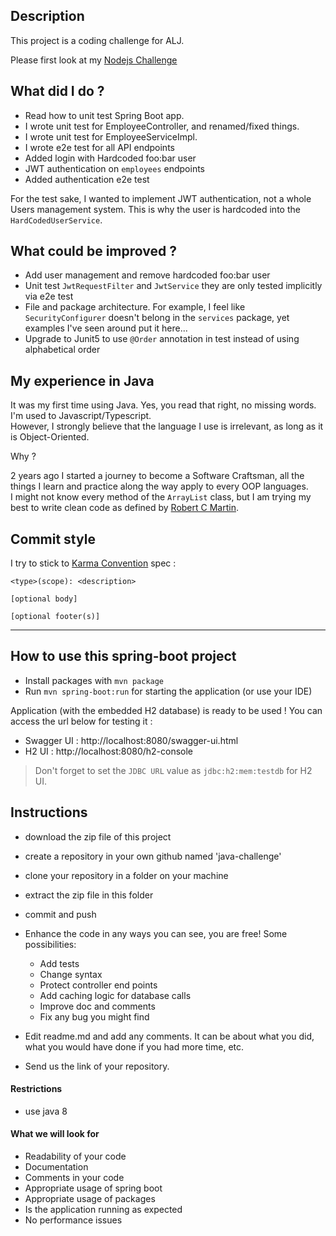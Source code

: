 ## Description

This project is a coding challenge for ALJ. 

Please first look at my [Nodejs Challenge](https://github.com/Sorikairox/santa-app)

## What did I do ?

- Read how to unit test Spring Boot app.
- I wrote unit test for EmployeeController, and renamed/fixed things.
- I wrote unit test for EmployeeServiceImpl.
- I wrote e2e test for all API endpoints
- Added login with Hardcoded foo:bar user 
- JWT authentication on `employees` endpoints
- Added authentication e2e test

For the test sake, I wanted to implement JWT authentication, not a whole Users management system. This is why the user is hardcoded into the `HardCodedUserService`.


## What could be improved ?

- Add user management and remove hardcoded foo:bar user
- Unit test `JwtRequestFilter` and `JwtService` they are only tested implicitly via e2e test
- File and package architecture. For example, I feel like `SecurityConfigurer` doesn't belong in the `services` package, yet examples I've seen around put it here...
- Upgrade to Junit5 to use `@Order` annotation in test instead of using alphabetical order

## My experience in Java

It was my first time using Java. Yes, you read that right, no missing words. I'm used to Javascript/Typescript.<br>However, I strongly believe that the language I use is irrelevant, as long as it is Object-Oriented.

Why ?

2 years ago I started a journey to become a Software Craftsman, all the things I learn and practice along the way apply to every OOP languages. <br>I might not know every method of the `ArrayList` class, but I am trying my best to write clean code as defined by [Robert C Martin](https://www.amazon.com/Clean-Code-Handbook-Software-Craftsmanship/dp/0132350882).

## Commit style

I try to stick to [Karma Convention](http://karma-runner.github.io/6.3/dev/git-commit-msg.html) spec : <br>

```
<type>(scope): <description>

[optional body]

[optional footer(s)]
```

-----
## How to use this spring-boot project

- Install packages with `mvn package`
- Run `mvn spring-boot:run` for starting the application (or use your IDE)

Application (with the embedded H2 database) is ready to be used ! You can access the url below for testing it :

- Swagger UI : http://localhost:8080/swagger-ui.html
- H2 UI : http://localhost:8080/h2-console

> Don't forget to set the `JDBC URL` value as `jdbc:h2:mem:testdb` for H2 UI.



## Instructions

- download the zip file of this project
- create a repository in your own github named 'java-challenge'
- clone your repository in a folder on your machine
- extract the zip file in this folder
- commit and push

- Enhance the code in any ways you can see, you are free! Some possibilities:
  - Add tests
  - Change syntax
  - Protect controller end points
  - Add caching logic for database calls
  - Improve doc and comments
  - Fix any bug you might find
- Edit readme.md and add any comments. It can be about what you did, what you would have done if you had more time, etc.
- Send us the link of your repository.

#### Restrictions
- use java 8


#### What we will look for
- Readability of your code
- Documentation
- Comments in your code
- Appropriate usage of spring boot
- Appropriate usage of packages
- Is the application running as expected
- No performance issues

